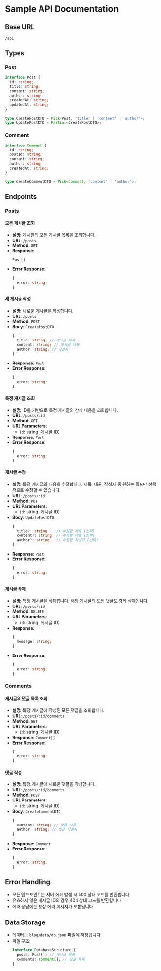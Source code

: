 # Sample API Documentation

## Base URL

`/api`

## Types

### Post

```typescript
interface Post {
  id: string;
  title: string;
  content: string;
  author: string;
  createdAt: string;
  updatedAt: string;
}

type CreatePostDTO = Pick<Post, 'title' | 'content' | 'author'>;
type UpdatePostDTO = Partial<CreatePostDTO>;
```

### Comment

```typescript
interface Comment {
  id: string;
  postId: string;
  content: string;
  author: string;
  createdAt: string;
}

type CreateCommentDTO = Pick<Comment, 'content' | 'author'>;
```

## Endpoints

### Posts

#### 모든 게시글 조회

- **설명**: 게시판의 모든 게시글 목록을 조회합니다.
- **URL**: `/posts`
- **Method**: `GET`
- **Response**:
  ```typescript
  Post[]
  ```
- **Error Response**:
  ```typescript
  {
    error: string;
  }
  ```

#### 새 게시글 작성

- **설명**: 새로운 게시글을 작성합니다.
- **URL**: `/posts`
- **Method**: `POST`
- **Body**: `CreatePostDTO`
  ```typescript
  {
    title: string; // 게시글 제목
    content: string; // 게시글 내용
    author: string; // 작성자
  }
  ```
- **Response**: `Post`
- **Error Response**:
  ```typescript
  {
    error: string;
  }
  ```

#### 특정 게시글 조회

- **설명**: ID를 기반으로 특정 게시글의 상세 내용을 조회합니다.
- **URL**: `/posts/:id`
- **Method**: `GET`
- **URL Parameters**:
  - `id`: string (게시글 ID)
- **Response**: `Post`
- **Error Response**:
  ```typescript
  {
    error: string;
  }
  ```

#### 게시글 수정

- **설명**: 특정 게시글의 내용을 수정합니다. 제목, 내용, 작성자 중 원하는 필드만 선택적으로 수정할 수 있습니다.
- **URL**: `/posts/:id`
- **Method**: `PUT`
- **URL Parameters**:
  - `id`: string (게시글 ID)
- **Body**: `UpdatePostDTO`
  ```typescript
  {
    title?: string    // 수정할 제목 (선택)
    content?: string  // 수정할 내용 (선택)
    author?: string   // 수정할 작성자 (선택)
  }
  ```
- **Response**: `Post`
- **Error Response**:
  ```typescript
  {
    error: string;
  }
  ```

#### 게시글 삭제

- **설명**: 특정 게시글을 삭제합니다. 해당 게시글의 모든 댓글도 함께 삭제됩니다.
- **URL**: `/posts/:id`
- **Method**: `DELETE`
- **URL Parameters**:
  - `id`: string (게시글 ID)
- **Response**:
  ```typescript
  {
    message: string;
  }
  ```
- **Error Response**:
  ```typescript
  {
    error: string;
  }
  ```

### Comments

#### 게시글의 댓글 목록 조회

- **설명**: 특정 게시글에 작성된 모든 댓글을 조회합니다.
- **URL**: `/posts/:id/comments`
- **Method**: `GET`
- **URL Parameters**:
  - `id`: string (게시글 ID)
- **Response**: `Comment[]`
- **Error Response**:
  ```typescript
  {
    error: string;
  }
  ```

#### 댓글 작성

- **설명**: 특정 게시글에 새로운 댓글을 작성합니다.
- **URL**: `/posts/:id/comments`
- **Method**: `POST`
- **URL Parameters**:
  - `id`: string (게시글 ID)
- **Body**: `CreateCommentDTO`
  ```typescript
  {
    content: string; // 댓글 내용
    author: string; // 댓글 작성자
  }
  ```
- **Response**: `Comment`
- **Error Response**:
  ```typescript
  {
    error: string;
  }
  ```

## Error Handling

- 모든 엔드포인트는 서버 에러 발생 시 500 상태 코드를 반환합니다
- 유효하지 않은 게시글 ID의 경우 404 상태 코드를 반환합니다
- 에러 응답에는 항상 에러 메시지가 포함됩니다

## Data Storage

- 데이터는 `blog/data/db.json` 파일에 저장됩니다
- 파일 구조:
  ```typescript
  interface DatabaseStructure {
    posts: Post[]; // 게시글 목록
    comments: Comment[]; // 댓글 목록
  }
  ```
